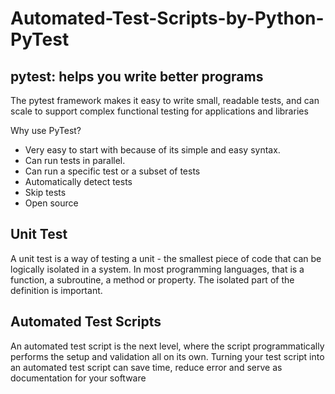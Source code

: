 # Automated-Test-Scripts-by-Python-PyTest

## pytest: helps you write better programs

The pytest framework makes it easy to write small, readable tests, and can scale to support complex functional testing for applications and libraries

Why use PyTest?

- Very easy to start with because of its simple and easy syntax.
- Can run tests in parallel.
- Can run a specific test or a subset of tests
- Automatically detect tests
- Skip tests
- Open source

## Unit Test
A unit test is a way of testing a unit - the smallest piece of code that can be logically isolated in a system. 
In most programming languages, that is a function, a subroutine, a method or property. The isolated part of the definition is important.

## Automated Test Scripts
An automated test script is the next level, where the script programmatically performs the setup and validation all on its own. 
Turning your test script into an automated test script can save time, reduce error and serve as documentation for your software
